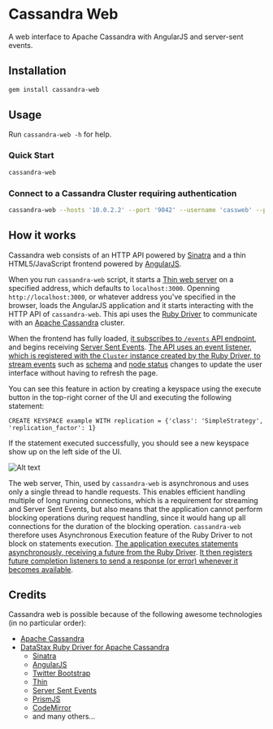 # Cassandra Web

A web interface to Apache Cassandra with AngularJS and server-sent events.

## Installation

```bash
gem install cassandra-web
```

## Usage

Run `cassandra-web -h` for help.

### Quick Start

```bash
cassandra-web
```

### Connect to a Cassandra Cluster requiring authentication

```bash
cassandra-web --hosts '10.0.2.2' --port '9042' --username 'cassweb' --password 'myPassword'
```





## How it works

Cassandra web consists of an HTTP API powered by [Sinatra](https://github.com/sinatra/sinatra) and a thin HTML5/JavaScript frontend powered by [AngularJS](https://angularjs.org/).

When you run `cassandra-web` script, it starts a [Thin web server](http://code.macournoyer.com/thin/) on a specified address, which defaults to `localhost:3000`. Openning `http://localhost:3000`, or whatever address you've specified in the browser, loads the AngularJS application and it starts interacting with the HTTP API of `cassandra-web`. This api uses the [Ruby Driver](http://datastax.github.io/ruby-driver/) to communicate with an [Apache Cassandra](http://cassandra.apache.org/) cluster.

When the frontend has fully loaded, [it subscribes to `/events` API endpoint](https://github.com/avalanche123/cassandra-web/blob/master/app/public/js/cassandra.js#L108), and begins receiving [Server Sent Events](http://www.w3.org/TR/2012/WD-eventsource-20120426/). [The API uses an event listener, which is registered with the `Cluster` instance created by the Ruby Driver, to stream events](https://github.com/avalanche123/cassandra-web/blob/master/app/helpers/sse.rb#L43-L56) such as [schema](https://github.com/avalanche123/cassandra-web/blob/master/app/helpers/sse.rb#L29-L39) and [node status](https://github.com/avalanche123/cassandra-web/blob/master/app/helpers/sse.rb#L13-L27) changes to update the user interface without having to refresh the page.

You can see this feature in action by creating a keyspace using the execute button in the top-right corner of the UI and executing the following statement:

```cql
CREATE KEYSPACE example WITH replication = {'class': 'SimpleStrategy', 'replication_factor': 1}
```

If the statement executed successfully, you should see a new keyspace show up on the left side of the UI.

![Alt text](https://raw.githubusercontent.com/avalanche123/cassandra-web/master/animation.gif "Create Keyspace")

The web server, Thin, used by `cassandra-web` is asynchronous and uses only a single thread to handle requests. This enables efficient handling multiple of long running connections, which is a requirement for streaming and Server Sent Events, but also means that the application cannot perform blocking operations during request handling, since it would hang up all connections for the duration of the blocking operation. `cassandra-web` therefore uses Asynchronous Execution feature of the Ruby Driver to not block on statements execution. [The application executes statements asynchronously, receiving a future from the Ruby Driver](https://github.com/avalanche123/cassandra-web/blob/master/app.rb#L88). [It then registers future completion listeners to send a response (or error) whenever it becomes available](https://github.com/avalanche123/cassandra-web/blob/master/app/helpers/async.rb#L7-L40).

## Credits

Cassandra web is possible because of the following awesome technologies (in no particular order):

* [Apache Cassandra](http://cassandra.apache.org/)
* [DataStax Ruby Driver for Apache Cassandra](http://datastax.github.io/ruby-driver/)
    * [Sinatra](https://github.com/sinatra/sinatra)
    * [AngularJS](https://angularjs.org/)
    * [Twitter Bootstrap](http://getbootstrap.com/)
    * [Thin](http://code.macournoyer.com/thin/)
    * [Server Sent Events](http://www.w3.org/TR/2012/WD-eventsource-20120426/)
    * [PrismJS](http://prismjs.com/)
    * [CodeMirror](http://codemirror.net/)
    * and many others...
